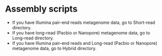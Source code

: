 # Assembly scripts

- If you have Illumina pair-end reads metagenome data, go to Short-read directory.
- If you have long-read (Pacbio or Nanopore) metagenome data, go to Long-read directory.
- If you have Illumina pair-end reads and Long-read (Pacbio or Nanopore) metagenome data, go to Hybrid directory.